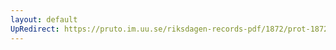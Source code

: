 ```yaml
---
layout: default
UpRedirect: https://pruto.im.uu.se/riksdagen-records-pdf/1872/prot-1872--fk--405.pdf
---
```

